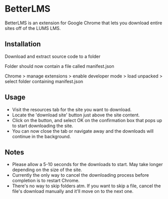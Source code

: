 # BetterLMS

BetterLMS is an extension for Google Chrome that lets you download entire sites off of the LUMS LMS.

## Installation
Download and extract source code to a folder

Folder should now contain a file called manifest.json

Chrome > manage extensions > enable developer mode > load unpacked > select folder containing manifest.json

## Usage
* Visit the resources tab for the site you want to download.
* Locate the 'download site' button just above the site content.
* Click on the button, and select OK on the confirmation box that pops up to start downloading the site.
* You can now close the tab or navigate away and the downloads will continue in the background.

## Notes
* Please allow a 5-10 seconds for the downloads to start. May take longer depending on the size of the site.
* Currently the only way to cancel the downloading process before completion is to restart Chrome.
* There's no way to skip folders atm. If you want to skip a file, cancel the file's download manually and it'll move on to the next one.
